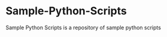 Sample-Python-Scripts
=====================

Sample Python Scripts is a repository of sample python scripts

